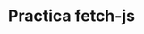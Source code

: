 ---
img: "../img/fetch.png"
title: "Practica fetch-js"
descripcion: "Landing Page de practica sobre el consumo de informacion con la funcion fetch y la manipulacion de los datos."
text: "Noticias de programacion y mas.💻"
link: "https://vanegas-27.github.io/async-landing-fetch/src/"
skills : ["Html","Js"]
---